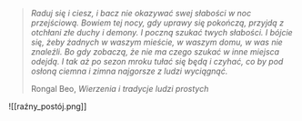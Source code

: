 >*Raduj się i ciesz, i bacz nie okazywać swej słabości w noc przejściową. Bowiem tej nocy, gdy uprawy się pokończą, przyjdą z otchłani złe duchy i demony. I poczną szukać twych słabości. I bójcie się, żeby żadnych w waszym mieście, w waszym domu, w was nie znaleźli. Bo gdy zobaczą, że nie ma czego szukać w inne miejsca odejdą. I tak aż po sezon mroku tułać się będą i czyhać, co by pod osłoną ciemna i zimna najgorsze z ludzi wyciągnąć.*
>
>Rongal Beo, *Wierzenia i tradycje ludzi prostych*

![[raźny_postój.png]]